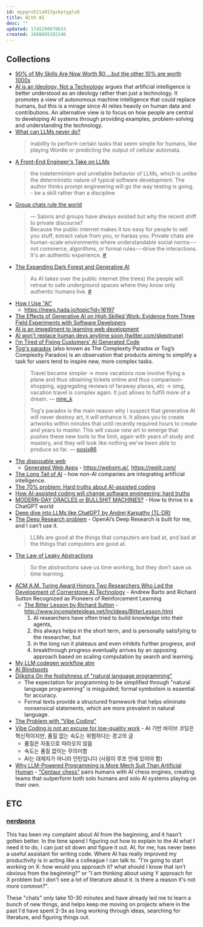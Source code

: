 ```yaml
---
id: mypgro52ia913gzkptgglu8
title: With AI
desc: ""
updated: 1745298670633
created: 1688605282146
---
```


## Collections

- [90% of My Skills Are Now Worth $0 ...but the other 10% are worth 1000x](https://tidyfirst.substack.com/p/90-of-my-skills-are-now-worth-0)
- [AI is an Ideology, Not a Technology](https://www.wired.com/story/opinion-ai-is-an-ideology-not-a-technology/) argues that artificial intelligence is better understood as an ideology rather than just a technology. It promotes a view of autonomous machine intelligence that could replace humans, but this is a mirage since AI relies heavily on human data and contributions. An alternative view is to focus on how people are central to developing AI systems through providing examples, problem-solving and understanding the technology.
- [What can LLMs never do?](https://www.strangeloopcanon.com/p/what-can-llms-never-do)
  > inability to perform certain tasks that seem simple for humans, like playing Wordle or predicting the output of cellular automata.
- [A Front-End Engineer's Take on LLMs](https://alexkondov.com/a-frontend-engineers-take-on-llms/)
  > the indeterminism and unreliable behavior of LLMs, which is unlike the deterministic nature of typical software development.
  > The author thinks prompt engineering will go the way testing is going. - be a skill rather than a discipline
- [Group chats rule the world](https://sriramk.com/group-chats-rule-the-world)
  > — Salons and groups have always existed but why the recent shift to private discourse?  
  > Because the public internet makes it too easy for people to sell you stuff, extract value from you, or harass you. Private chats are human-scale environments where understandable social norms---not commerce, algorithms, or formal rules---drive the interactions. It's an authentic experience. [#](https://news.ycombinator.com/item?id=40673318)
- [The Expanding Dark Forest and Generative AI](https://maggieappleton.com/ai-dark-forest)
  > As AI takes over the public internet (the trees) the people will retreat to safe underground spaces where they know only authentic humans live. [#](https://news.ycombinator.com/item?id=40673389)
- [How I Use "AI"](https://nicholas.carlini.com/writing/2024/how-i-use-ai.html)
  - https://news.hada.io/topic?id=16197
- [The Effects of Generative AI on High Skilled Work: Evidence from Three Field Experiments with Software Developers](https://papers.ssrn.com/sol3/papers.cfm?abstract_id=4945566)
- [AI is an impediment to learning web development](https://ben.page/jumbocode-ai)
- [AI won't replace human devs anytime soon (twitter.com/skeptrune)](https://x.com/skeptrune/status/1843060221494895058)
- [I’m Tired of Fixing Customers’ AI Generated Code](https://medium.com/@thetateman/im-tired-of-fixing-customers-ai-generated-code-94816bde4ceb)
- [Tog's paradox](https://www.votito.com/methods/togs-paradox/) (also known as The Complexity Paradox or Tog’s Complexity Paradox) is an observation that products aiming to simplify a task for users tend to inspire new, more complex tasks.
  > Travel became simpler → more vacations now involve flying a plane and thus obtaining tickets online and thus comparison-shopping, aggregating reviews of faraway places, etc → omg, vacation travel is complex again. It just allows to fulfill more of a dream. — [nine_k](https://news.ycombinator.com/item?id=41914693)
  >
  > Tog's paradox is the main reason why I suspect that generative AI will never destroy art, it will enhance it. It allows you to create artworks within minutes that until recently required hours to create and years to master. This will cause new art to emerge that pushes these new tools to the limit, again with years of study and mastery, and they will look like nothing we've been able to produce so far. — [posix86](https://news.ycombinator.com/item?id=41914285)
- [The disposable web](https://paul.kinlan.me/the-disposable-web/)
  - [Generated Web Apps](https://paul.kinlan.me/generated-web-apps/) - https://websim.ai/, https://replit.com/
- [The Long Tail of AI](https://research.contrary.com/deep-dive/long-tail-of-ai) - how non-AI companies are integrating artificial intelligence.
- [The 70% problem: Hard truths about AI-assisted coding](https://addyo.substack.com/p/the-70-problem-hard-truths-about)
- [How AI-assisted coding will change software engineering: hard truths](https://newsletter.pragmaticengineer.com/p/how-ai-will-change-software-engineering)
- [MODERN-DAY ORACLES or BULLSHIT MACHINES?](https://thebullshitmachines.com/) - How to thrive in a ChatGPT world
- [Deep dive into LLMs like ChatGPT by Andrej Karpathy (TL;DR)](https://anfalmushtaq.com/articles/deep-dive-into-llms-like-chatgpt-tldr)
- [The Deep Research problem](https://www.ben-evans.com/benedictevans/2025/2/17/the-deep-research-problem) - OpenAI’s Deep Research is built for me, and I can’t use it.
  > LLMs are good at the things that computers are bad at, and bad at the things that computers are good at.
- [The Law of Leaky Abstractions](https://www.joelonsoftware.com/2002/11/11/the-law-of-leaky-abstractions/)
  > So the abstractions save us time working, but they don’t save us time learning.
- [ACM A.M. Turing Award Honors Two Researchers Who Led the Development of Cornerstone AI Technology](https://awards.acm.org/about/2024-turing) - Andrew Barto and Richard Sutton Recognized as Pioneers of Reinforcement Learning
  - [The Bitter Lesson by Richard Sutton](https://www.cs.utexas.edu/~eunsol/courses/data/bitter_lesson.pdf) - http://www.incompleteideas.net/IncIdeas/BitterLesson.html
    1. AI researchers have often tried to build knowledge into their agents,
    2. this always helps in the short term, and is personally satisfying to the researcher, but
    3. in the long run it plateaus and even inhibits further progress, and
    4. breakthrough progress eventually arrives by an opposing approach based on scaling computation by search and learning.
- [My LLM codegen workflow atm](https://harper.blog/2025/02/16/my-llm-codegen-workflow-atm/)
- [AI Blindspots](https://ezyang.github.io/ai-blindspots/)
- [Dijkstra On the foolishness of "natural language programming"](https://www.cs.utexas.edu/~EWD/transcriptions/EWD06xx/EWD667.html)
  - The expectation for programming to be simplified through "natural language programming" is misguided; formal symbolism is essential for accuracy.
  - Formal texts provide a structured framework that helps eliminate nonsensical statements, which are more prevalent in natural language.
- [The Problem with “Vibe Coding”](https://dylanbeattie.net/2025/04/11/the-problem-with-vibe-coding.html)
- [Vibe Coding is not an excuse for low-quality work](https://addyo.substack.com/p/vibe-coding-is-not-an-excuse-for) - AI 기반 바이브 코딩은 혁신적이지만, 품질 없는 속도는 위험하다는 경고의 글
  - 품질은 자동으로 따라오지 않음
  - 속도는 품질 없이는 무의미함
  - AI는 대체자가 아니라 인턴입니다 (사람이 루프 안에 있어야 함)
- [Why LLM-Powered Programming is More Mech Suit Than Artificial Human](https://matthewsinclair.com/blog/0178-why-llm-powered-programming-is-more-mech-suit-than-artificial-human) - [“Centaur chess”](https://en.wikipedia.org/wiki/Advanced_chess) pairs humans with AI chess engines, creating teams that outperform both solo humans and solo AI systems playing on their own.

## ETC

### [nerdponx](https://news.ycombinator.com/item?id=43471910)

This has been my complaint about AI from the beginning, and it hasn't gotten better. In the time spend I figuring out how to explain to the AI what I need it to do, I can just sit down and figure it out. AI, for me, has never been a useful assistant for writing code.
Where AI has really improved my productivity is in acting like a colleague I can talk to. "I'm going to start working on X: how would you approach it? what should I know that isn't obvious from the beginning?" or "I am thinking about using Y approach for X problem but I don't see a lot of literature about it. Is there a reason it's not more common?".

These "chats" only take 10-30 minutes and have already led me to learn a bunch of new things, and helps keep me moving on projects where in the past I'd have spent 2-3x as long working through ideas, searching for literature, and figuring things out.
